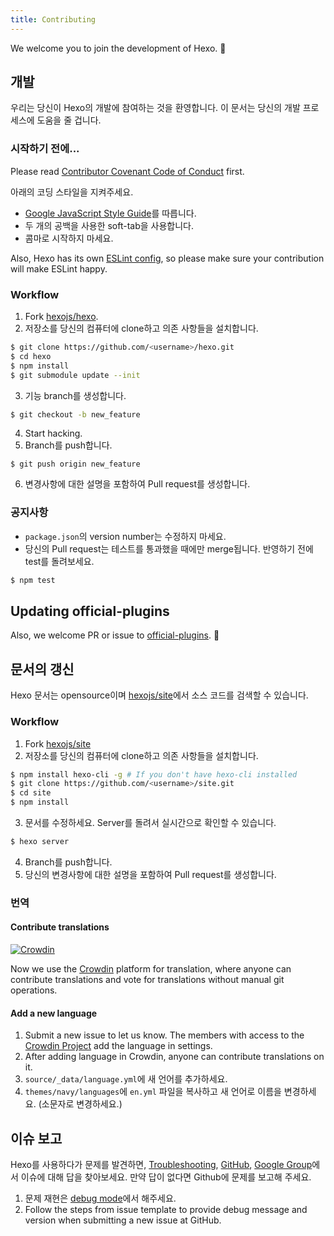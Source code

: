 ```yaml
---
title: Contributing
---
```


We welcome you to join the development of Hexo. 🤗

## 개발

우리는 당신이 Hexo의 개발에 참여하는 것을 환영합니다. 이 문서는 당신의 개발 프로세스에 도움을 줄 겁니다.

### 시작하기 전에...

Please read [Contributor Covenant Code of Conduct](https://github.com/hexojs/hexo/blob/master/CODE_OF_CONDUCT.md) first.

아래의 코딩 스타일을 지켜주세요.

- [Google JavaScript Style Guide](https://google.github.io/styleguide/jsguide.html)를 따릅니다.
- 두 개의 공백을 사용한 soft-tab을 사용합니다.
- 콤마로 시작하지 마세요.

Also, Hexo has its own [ESLint config](https://github.com/hexojs/eslint-config-hexo), so please make sure your contribution will make ESLint happy.

### Workflow

1. Fork [hexojs/hexo][].
2. 저장소를 당신의 컴퓨터에 clone하고 의존 사항들을 설치합니다.

```bash
$ git clone https://github.com/<username>/hexo.git
$ cd hexo
$ npm install
$ git submodule update --init
```

3. 기능 branch를 생성합니다.

```bash
$ git checkout -b new_feature
```

4. Start hacking.
5. Branch를 push합니다.

```
$ git push origin new_feature
```

6. 변경사항에 대한 설명을 포함하여 Pull request를 생성합니다.

### 공지사항

- `package.json`의 version number는 수정하지 마세요.
- 당신의 Pull request는 테스트를 통과했을 때에만 merge됩니다. 반영하기 전에 test를 돌려보세요.

```bash
$ npm test
```

## Updating official-plugins

Also, we welcome PR or issue to [official-plugins](https://github.com/hexojs). 🤗

## 문서의 갱신

Hexo 문서는 opensource이며 [hexojs/site][]에서 소스 코드를 검색할 수 있습니다.

### Workflow

1. Fork [hexojs/site][]
2. 저장소를 당신의 컴퓨터에 clone하고 의존 사항들을 설치합니다.

```bash
$ npm install hexo-cli -g # If you don't have hexo-cli installed
$ git clone https://github.com/<username>/site.git
$ cd site
$ npm install
```

3. 문서를 수정하세요. Server를 돌려서 실시간으로 확인할 수 있습니다.

```bash
$ hexo server
```

4. Branch를 push합니다.
5. 당신의 변경사항에 대한 설명을 포함하여 Pull request를 생성합니다.

### 번역

#### Contribute translations

[![Crowdin](https://badges.crowdin.net/hexo/localized.svg)](https://crowdin.com/project/hexo)

Now we use the [Crowdin](https://crowdin.com/project/hexo) platform for translation, where anyone can contribute translations and vote for translations without manual git operations.

#### Add a new language

1. Submit a new issue to let us know. The members with access to the [Crowdin Project](https://crowdin.com/project/hexo) add the language in settings.
1. After adding language in Crowdin, anyone can contribute translations on it.
1. `source/_data/language.yml`에 새 언어를 추가하세요.
1. `themes/navy/languages`에 `en.yml` 파일을 복사하고 새 언어로 이름을 변경하세요. (소문자로 변경하세요.)

## 이슈 보고

Hexo를 사용하다가 문제를 발견하면, [Troubleshooting](troubleshooting.html), [GitHub](https://github.com/hexojs/hexo/issues), [Google Group](https://groups.google.com/group/hexo)에서 이슈에 대해 답을 찾아보세요. 만약 답이 없다면 Github에 문제를 보고해 주세요.

1. 문제 재현은 [debug mode](commands.html#Debug_mode)에서 해주세요.
2. Follow the steps from issue template to provide debug message and version when submitting a new issue at GitHub.

[hexojs/hexo]: https://github.com/hexojs/hexo
[hexojs/site]: https://github.com/hexojs/site
